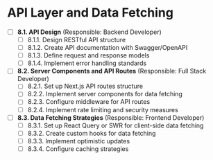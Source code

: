 # API Layer and Data Fetching

- [ ] **8.1. API Design** (Responsible: Backend Developer)
  - [ ] 8.1.1. Design RESTful API structure
  - [ ] 8.1.2. Create API documentation with Swagger/OpenAPI
  - [ ] 8.1.3. Define request and response models
  - [ ] 8.1.4. Implement error handling standards

- [ ] **8.2. Server Components and API Routes** (Responsible: Full Stack Developer)
  - [ ] 8.2.1. Set up Next.js API routes structure
  - [ ] 8.2.2. Implement server components for data fetching
  - [ ] 8.2.3. Configure middleware for API routes
  - [ ] 8.2.4. Implement rate limiting and security measures

- [ ] **8.3. Data Fetching Strategies** (Responsible: Frontend Developer)
  - [ ] 8.3.1. Set up React Query or SWR for client-side data fetching
  - [ ] 8.3.2. Create custom hooks for data fetching
  - [ ] 8.3.3. Implement optimistic updates
  - [ ] 8.3.4. Configure caching strategies 